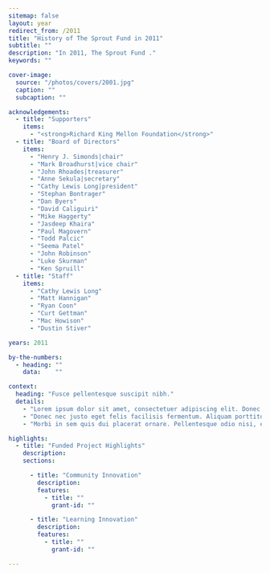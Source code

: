```yaml
---
sitemap: false
layout: year
redirect_from: /2011
title: "History of The Sprout Fund in 2011"
subtitle: ""
description: "In 2011, The Sprout Fund ."
keywords: ""

cover-image:
  source: "/photos/covers/2001.jpg"
  caption: ""
  subcaption: ""

acknowledgements:
  - title: "Supporters"
    items:
      - "<strong>Richard King Mellon Foundation</strong>"
  - title: "Board of Directors"
    items:
      - "Henry J. Simonds|chair"
      - "Mark Broadhurst|vice chair"
      - "John Rhoades|treasurer"
      - "Anne Sekula|secretary"
      - "Cathy Lewis Long|president"
      - "Stephan Bontrager"
      - "Dan Byers"
      - "David Caliguiri"
      - "Mike Haggerty"
      - "Jasdeep Khaira"
      - "Paul Magovern"
      - "Todd Palcic"
      - "Seema Patel"
      - "John Robinson"
      - "Luke Skurman"
      - "Ken Spruill"
  - title: "Staff"
    items:
      - "Cathy Lewis Long"
      - "Matt Hannigan"
      - "Ryan Coon"
      - "Curt Gettman"
      - "Mac Howison"
      - "Dustin Stiver"

years: 2011

by-the-numbers:
  - heading: ""
    data:    ""

context:
  heading: "Fusce pellentesque suscipit nibh."
  details:
    - "Lorem ipsum dolor sit amet, consectetuer adipiscing elit. Donec odio. Quisque volutpat mattis eros. Nullam malesuada erat ut turpis. Suspendisse urna nibh, viverra non, semper suscipit, posuere a, pede."
    - "Donec nec justo eget felis facilisis fermentum. Aliquam porttitor mauris sit amet orci. Aenean dignissim pellentesque felis."
    - "Morbi in sem quis dui placerat ornare. Pellentesque odio nisi, euismod in, pharetra a, ultricies in, diam. Sed arcu. Cras consequat."

highlights:
  - title: "Funded Project Highlights"
    description:
    sections:

      - title: "Community Innovation"
        description:
        features:
          - title: ""
            grant-id: ""

      - title: "Learning Innovation"
        description:
        features:
          - title: ""
            grant-id: ""

---
```

